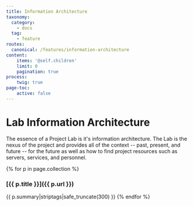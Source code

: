 ```yaml
---
title: Information Architecture
taxonomy:
  category: 
    - docs
  tag:
    - feature
routes:
  canonical: /features/information-architecture
content:
    items: '@self.children'
    limit: 0
    pagination: true
process:
    twig: true
page-toc:
    active: false
---
```

# Lab Information Architecture

The essence of a Project Lab is it's information architecture. The Lab is the nexus of the project and provides all of the context -- past, present, and future -- for the future as well as how to find project resources such as servers, services, and personnel.

{% for p in page.collection %}
### [{{ p.title }}]({{ p.url }})
{{ p.summary|striptags|safe_truncate(300) }}
{% endfor %}